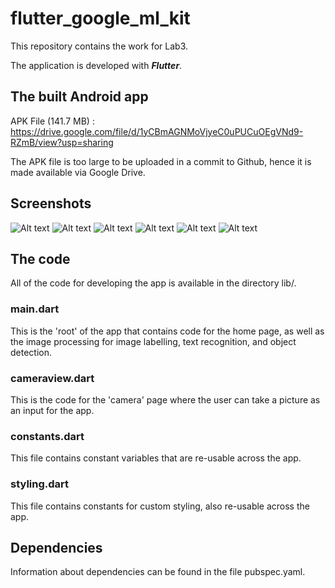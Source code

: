 # flutter_google_ml_kit

This repository contains the work for Lab3.

The application is developed with ***Flutter***.

## The built Android app

APK File (141.7 MB) : https://drive.google.com/file/d/1yCBmAGNMoVjyeC0uPUCuOEgVNd9-RZmB/view?usp=sharing

The APK file is too large to be uploaded in a commit to Github, hence it is made available via Google Drive.

## Screenshots

![Alt text](/dev_screenshot/1_initial_page.jpg?raw=true "Initial State")
![Alt text](/dev_screenshot/2_camera_view.jpg?raw=true "Take Photo with Camera")
![Alt text](/dev_screenshot/3_testa.jpg?raw=true "Test 1")
![Alt text](/dev_screenshot/4_testb.jpg?raw=true "Test 2")
![Alt text](/dev_screenshot/5_testc.jpg?raw=true "Test 3")
![Alt text](/dev_screenshot/6_testd.jpg?raw=true "Test 4")

## The code

All of the code for developing the app is available in the directory lib/.

### main.dart

This is the 'root' of the app that contains code for the home page, as well as the image processing for image labelling, text recognition, and object detection.

### cameraview.dart

This is the code for the 'camera' page where the user can take a picture as an input for the app.

### constants.dart

This file contains constant variables that are re-usable across the app.

### styling.dart

This file contains constants for custom styling, also re-usable across the app.

## Dependencies

Information about dependencies can be found in the file pubspec.yaml.

